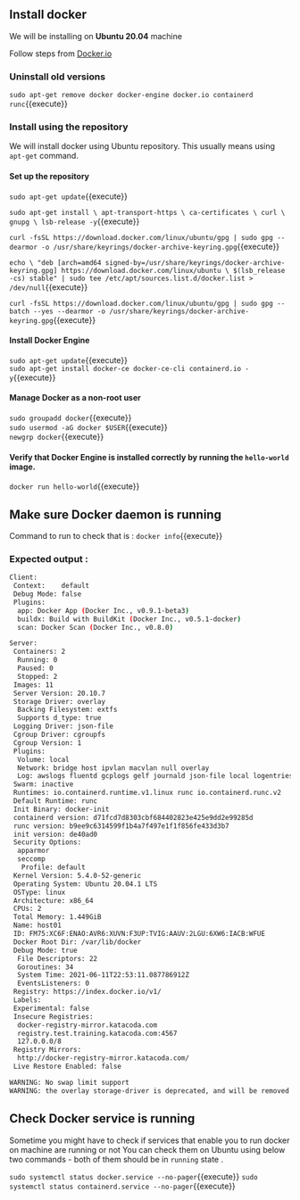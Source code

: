 
## Install docker

We will be installing on **Ubuntu 20.04** machine 

Follow steps from [Docker.io](https://docs.docker.com/engine/install/ubuntu/)

### Uninstall old versions

   `sudo apt-get remove docker docker-engine docker.io containerd runc`{{execute}}
   
### Install using the repository  

We will install docker using Ubuntu repository. This usually means using `apt-get` command.

#### Set up the repository
   
   `sudo apt-get update`{{execute}}
   
   `sudo apt-get install \
    apt-transport-https \
    ca-certificates \
    curl \
    gnupg \
    lsb-release -y`{{execute}}

   `curl -fsSL https://download.docker.com/linux/ubuntu/gpg | sudo gpg --dearmor -o /usr/share/keyrings/docker-archive-keyring.gpg`{{execute}}
   
   `echo \
  "deb [arch=amd64 signed-by=/usr/share/keyrings/docker-archive-keyring.gpg] https://download.docker.com/linux/ubuntu \
  $(lsb_release -cs) stable" | sudo tee /etc/apt/sources.list.d/docker.list > /dev/null`{{execute}}
   
   `curl -fsSL https://download.docker.com/linux/ubuntu/gpg | sudo gpg --batch --yes --dearmor -o /usr/share/keyrings/docker-archive-keyring.gpg`{{execute}}
   
#### Install Docker Engine
   
   `sudo apt-get update`{{execute}}  
   `sudo apt-get install docker-ce docker-ce-cli containerd.io -y`{{execute}}
   
#### Manage Docker as a non-root user   
   
   `sudo groupadd docker`{{execute}}  
   `sudo usermod -aG docker $USER`{{execute}}  
   `newgrp docker`{{execute}}  
   
#### Verify that Docker Engine is installed correctly by running the `hello-world` image.    

   `docker run hello-world`{{execute}}  

## Make sure Docker daemon is running 

Command to run to check that is : `docker info`{{execute}} 

### Expected output : 
  
```bash
Client:
 Context:    default
 Debug Mode: false
 Plugins:
  app: Docker App (Docker Inc., v0.9.1-beta3)
  buildx: Build with BuildKit (Docker Inc., v0.5.1-docker)
  scan: Docker Scan (Docker Inc., v0.8.0)

Server:
 Containers: 2
  Running: 0
  Paused: 0
  Stopped: 2
 Images: 11
 Server Version: 20.10.7
 Storage Driver: overlay
  Backing Filesystem: extfs
  Supports d_type: true
 Logging Driver: json-file
 Cgroup Driver: cgroupfs
 Cgroup Version: 1
 Plugins:
  Volume: local
  Network: bridge host ipvlan macvlan null overlay
  Log: awslogs fluentd gcplogs gelf journald json-file local logentries splunk syslog
 Swarm: inactive
 Runtimes: io.containerd.runtime.v1.linux runc io.containerd.runc.v2
 Default Runtime: runc
 Init Binary: docker-init
 containerd version: d71fcd7d8303cbf684402823e425e9dd2e99285d
 runc version: b9ee9c6314599f1b4a7f497e1f1f856fe433d3b7
 init version: de40ad0
 Security Options:
  apparmor
  seccomp
   Profile: default
 Kernel Version: 5.4.0-52-generic
 Operating System: Ubuntu 20.04.1 LTS
 OSType: linux
 Architecture: x86_64
 CPUs: 2
 Total Memory: 1.449GiB
 Name: host01
 ID: FM75:XC6F:ENAO:AVR6:XUVN:F3UP:TVIG:AAUV:2LGU:6XW6:IACB:WFUE
 Docker Root Dir: /var/lib/docker
 Debug Mode: true
  File Descriptors: 22
  Goroutines: 34
  System Time: 2021-06-11T22:53:11.087786912Z
  EventsListeners: 0
 Registry: https://index.docker.io/v1/
 Labels:
 Experimental: false
 Insecure Registries:
  docker-registry-mirror.katacoda.com
  registry.test.training.katacoda.com:4567
  127.0.0.0/8
 Registry Mirrors:
  http://docker-registry-mirror.katacoda.com/
 Live Restore Enabled: false

WARNING: No swap limit support
WARNING: the overlay storage-driver is deprecated, and will be removed in a future release.
```
## Check Docker service is running 

Sometime you might have to check if services that enable you to run docker on machine are running or not 
You can check them on Ubuntu using below two commands - both of them should be in `running` state .

`sudo systemctl status docker.service --no-pager`{{execute}} 
`sudo systemctl status containerd.service --no-pager`{{execute}} 

